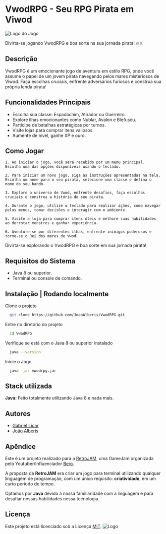# VwodRPG - Seu RPG Pirata em Viwod

![Logo do Jogo](https://media.discordapp.net/attachments/1026271919005241354/1178896895901438022/image.png?ex=6577d04a&is=65655b4a&hm=08df24f3993e155cfc24e213f96ffa4ebba2920eb5271588eb5621ce07051c46&=&format=webp&width=700&height=300)

Divirta-se jogando VwodRPG e boa sorte na sua jornada pirata! 🔥⚔️


## Descrição

VwodRPG é um emocionante jogo de aventura em estilo RPG, onde você assume o papel de um jovem pirata navegando pelos mares misteriosos de Viwod. Faça escolhas cruciais, enfrente adversários furiosos e construa sua própria lenda pirata!
## Funcionalidades Principais

- Escolha sua classe: Espadachim, Atirador ou Guerreiro.
- Explore ilhas emocionantes como Nublar, Avalon e Blefuscu.
- Participe de batalhas estratégicas por turnos.
- Visite lojas para comprar itens valiosos.
- Aumente de nível, ganhe XP e ouro.
## Como Jogar

    1. Ao iniciar o jogo, você será recebido por um menu principal. Escolha uma das opções disponíveis usando o teclado.

    2. Para iniciar um novo jogo, siga as instruções apresentadas na tela. Escolha um nome para o seu pirata, selecione uma classe e defina o nome do seu bando.

    3. Explore o universo de Vwod, enfrente desafios, faça escolhas cruciais e construa a história do seu pirata.

    4. Durante o jogo, utilize o teclado para realizar ações, como navegar pelos menus, tomar decisões e interagir com o ambiente.

    5. Visite a loja para comprar itens úteis e melhore suas habilidades ao derrotar monstros e ganhar experiência.

    6. Aventure-se por diferentes ilhas, enfrente inimigos poderosos e torne-se o Rei dos mares de Vwod.

Divirta-se explorando o VwodRPG e boa sorte em sua jornada pirata!
## Requisitos do Sistema

- Java 8 ou superior.
- Terminal ou console de comando.
## Instalação | Rodando localmente

Clone o projeto

```bash
  git clone https://github.com/JoaoAlberis/VwodRPG.git
```

Entre no diretório do projeto

```bash
  cd VwodRPG
```

Verifique se está com o Java 8 ou superior instalado

```bash
  java --version
```

Inicie o Jogo.

```bash
  java -jar vwodrpg.jar
```


## Stack utilizada

**Java:** Feito totalmente utilizando Java 8 e nada mais.

## Autores

- [Gabriel Licar](https://www.github.com/gabriellicar)
- [João Alberis](https://www.github.com/joaoalberis)


## Apêndice

Este é um projeto realizado para a [RetroJAM](https://discord.gg/mansaodev), uma GameJam organizada pelo Youtuber/Influenciador [Bero](https://www.youtube.com/@meunomeebero).

A proposta da **RetroJAM** era criar um jogo para terminal utilizando qualquer linguagem de programação, com um único requisito: **criatividade**, em um curto período de tempo.

Optamos por **Java** devido à nossa familiaridade com a linguagem e para desafiar nossas habilidades nessa tecnologia.
## Licença

Este projeto está licenciado sob a Licença [MIT](https://choosealicense.com/licenses/mit/).
![Logo](https://media.discordapp.net/attachments/1026271919005241354/1178892271396065301/BannerVwod.png?ex=6577cbfc&is=656556fc&hm=d44060f150f926fa493094cc3c01e37972c56728aa9296b8c3be3b0353409a0e&=&format=webp&width=1440&height=239)

